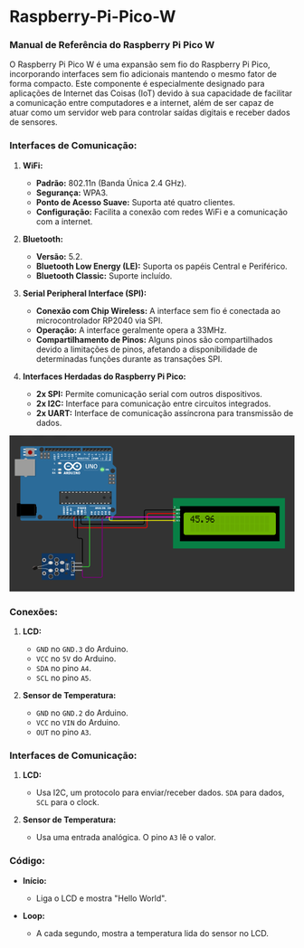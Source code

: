# Raspberry-Pi-Pico-W




### **Manual de Referência do Raspberry Pi Pico W**

O Raspberry Pi Pico W é uma expansão sem fio do Raspberry Pi Pico, incorporando interfaces sem fio adicionais mantendo o mesmo fator de forma compacto. Este componente é especialmente designado para aplicações de Internet das Coisas (IoT) devido à sua capacidade de facilitar a comunicação entre computadores e a internet, além de ser capaz de atuar como um servidor web para controlar saídas digitais e receber dados de sensores.

### **Interfaces de Comunicação:**

1. **WiFi:**
   - **Padrão:** 802.11n (Banda Única 2.4 GHz).
   - **Segurança:** WPA3.
   - **Ponto de Acesso Suave:** Suporta até quatro clientes.
   - **Configuração:** Facilita a conexão com redes WiFi e a comunicação com a internet.

2. **Bluetooth:**
   - **Versão:** 5.2.
   - **Bluetooth Low Energy (LE):** Suporta os papéis Central e Periférico.
   - **Bluetooth Classic:** Suporte incluído.

3. **Serial Peripheral Interface (SPI):**
   - **Conexão com Chip Wireless:** A interface sem fio é conectada ao microcontrolador RP2040 via SPI.
   - **Operação:** A interface geralmente opera a 33MHz.
   - **Compartilhamento de Pinos:** Alguns pinos são compartilhados devido a limitações de pinos, afetando a disponibilidade de determinadas funções durante as transações SPI.

4. **Interfaces Herdadas do Raspberry Pi Pico:**
   - **2x SPI:** Permite comunicação serial com outros dispositivos.
   - **2x I2C:** Interface para comunicação entre circuitos integrados.
   - **2x UART:** Interface de comunicação assíncrona para transmissão de dados.
  

![alt text](https://github.com/BenyFridd/Raspberry-Pi-Pico-W/blob/main/Screenshot%202023-10-19%20172935.png?raw=true)


### Conexões:
1. **LCD:**
    - `GND` no `GND.3` do Arduino.
    - `VCC` no `5V` do Arduino.
    - `SDA` no pino `A4`.
    - `SCL` no pino `A5`.

2. **Sensor de Temperatura:**
    - `GND` no `GND.2` do Arduino.
    - `VCC` no `VIN` do Arduino.
    - `OUT` no pino `A3`.

### Interfaces de Comunicação:
1. **LCD:**
    - Usa I2C, um protocolo para enviar/receber dados. `SDA` para dados, `SCL` para o clock.

2. **Sensor de Temperatura:**
    - Usa uma entrada analógica. O pino `A3` lê o valor.

### Código:
- **Início:** 
    - Liga o LCD e mostra "Hello World".

- **Loop:** 
    - A cada segundo, mostra a temperatura lida do sensor no LCD.


